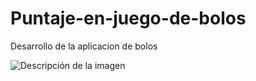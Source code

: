 # Puntaje-en-juego-de-bolos
Desarrollo de la aplicacion de bolos

<image src="ui/model.png" alt="Descripción de la imagen">
